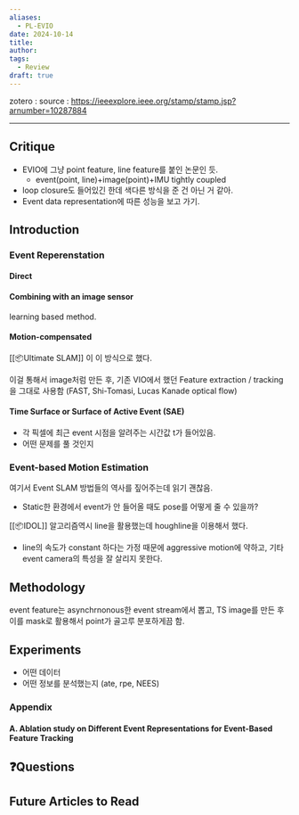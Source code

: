 ```yaml
---
aliases:
  - PL-EVIO
date: 2024-10-14
title: 
author: 
tags:
  - Review
draft: true
---
```


zotero : 
source : https://ieeexplore.ieee.org/stamp/stamp.jsp?arnumber=10287884

---
## Critique
- EVIO에 그냥 point feature, line feature를 붙인 논문인 듯.
	- event(point, line)+image(point)+IMU tightly coupled
- loop closure도 들어있긴 한데 색다른 방식을 준 건 아닌 거 같아.
- Event data representation에 따른 성능을 보고 가기.
## Introduction
### Event Reperenstation
#### Direct
#### Combining with an image sensor
learning based method.
#### Motion-compensated
[[📦️Ultimate SLAM]] 이 이 방식으로 했다.

이걸 통해서 image처럼 만든 후, 기존 VIO에서 했던 Feature extraction / tracking을 그대로 사용함 (FAST, Shi-Tomasi, Lucas Kanade optical flow)
#### Time Surface or Surface of Active Event (SAE)
- 각 픽셀에 최근 event 시점을 알려주는 시간값 t가 들어있음.
- 어떤 문제를 풀 것인지

### Event-based Motion Estimation
여기서 Event SLAM 방법들의 역사를 짚어주는데 읽기 괜찮음.

- Static한 환경에서 event가 안 들어올 때도 pose를 어떻게 줄 수 있을까?

[[📦️IDOL]] 알고리즘역시 line을 활용했는데 houghline을 이용해서 했다. 
-  line의 속도가 constant 하다는 가정 때문에 aggressive motion에 약하고, 기타 event camera의 특성을 잘 살리지 못한다. 
## Methodology
event feature는 asynchrnonous한 event stream에서 뽑고, TS image를 만든 후 이를 mask로 활용해서 point가 골고루 분포하게끔 함.

## Experiments
- 어떤 데이터
- 어떤 정보를 분석했는지 (ate, rpe, NEES)



### Appendix
#### A. Ablation study on Different Event Representations for Event-Based Feature Tracking

## ❓️Questions

## Future Articles to Read

